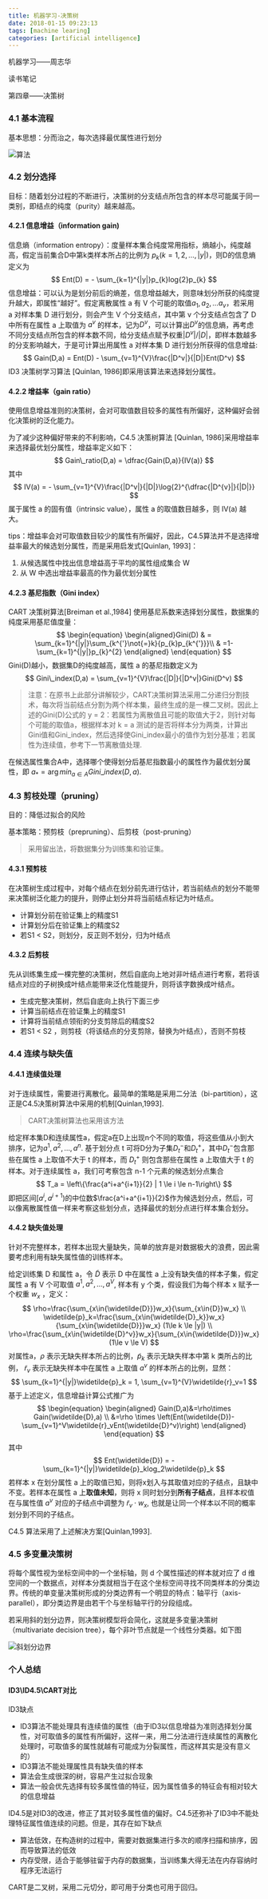 ```yaml
---
title: 机器学习-决策树
date: 2018-01-15 09:23:13
tags: [machine learing]
categories: [artificial intelligence]
---
```


机器学习——周志华

读书笔记

第四章——决策树

<!--more-->

### 4.1 基本流程

基本思想：分而治之，每次选择最优属性进行划分

![算法](https://ws3.sinaimg.cn/large/005PPQ5Ily1g0ymxx39wkj313q0u2tex.jpg)

### 4.2 划分选择

目标：随着划分过程的不断进行，决策树的分支结点所包含的样本尽可能属于同一类别，即结点的纯度（purity）越来越高。

#### 4.2.1 信息增益（information gain)

信息熵（information entropy）：度量样本集合纯度常用指标，熵越小，纯度越高，假定当前集合D中第k类样本所占的比例为 $p_k(k=1,2,…,|y|)$，则D的信息熵定义为
$$
Ent(D) = - \sum_{k=1}^{|y|}p_{k}log{2}p_{k}
$$
信息增益：可以认为是划分前后的熵差，信息增益越大，则意味划分所获的纯度提升越大，即属性“越好”。假定离散属性 a 有 V 个可能的取值${a_{1},a_{2},…a_{v}}$，若采用 a 对样本集 D 进行划分，则会产生 V 个分支结点，其中第 v 个分支结点包含了 D 中所有在属性 a 上取值为 $a^{v}$ 的样本，记为$D^{v}$，可以计算出$D^{v}$的信息熵，再考虑不同分支结点所包含的样本数不同，给分支结点赋予权重$|D^v|/|D|$，即样本数越多的分支影响越大，于是可计算出用属性 a 对样本集 D 进行划分所获得的信息增益:
$$
Gain(D,a) = Ent(D) - \sum_{v=1}^{V}\frac{|D^v|}{|D|}Ent(D^v)
$$
ID3 决策树学习算法 [Quinlan, 1986]即采用该算法来选择划分属性。

#### 4.2.2 增益率（gain ratio）

使用信息增益准则的决策树，会对可取值数目较多的属性有所偏好，这种偏好会弱化决策树的泛化能力。

为了减少这种偏好带来的不利影响，C4.5 决策树算法 [Quinlan, 1986]采用增益率来选择最优划分属性，增益率定义如下：
$$
Gain\_ratio(D,a) = \dfrac{Gain(D,a)}{IV(a)}
$$
其中
$$
IV(a) = - \sum_{v=1}^{V}\frac{|D^v|}{|D|}\log{2}^{\dfrac{|D^{v}|}{|D|}}
$$
属于属性 a 的固有值（intrinsic value），属性 a 的取值数目越多，则 IV(a) 越大。

tips：增益率会对可取值数目较少的属性有所偏好，因此，C4.5算法并不是选择增益率最大的候选划分属性，而是采用启发式[Quinlan, 1993]：

1. 从候选属性中找出信息增益高于平均的属性组成集合 W
2. 从 W 中选出增益率最高的作为最优划分属性

#### 4.2.3 基尼指数（Gini index）

CART 决策树算法[Breiman et al.,1984] 使用基尼系数来选择划分属性，数据集的纯度采用基尼值度量：
$$
\begin{equation}
\begin{aligned}Gini(D) & = \sum_{k=1}^{|y|}\sum_{k^{'}\not{=}k}{p_{k}p_{k^{'}}}\\
& =1-\sum_{k=1}^{|y|}p_{k}^{2}
\end{aligned}
\end{equation}
$$
Gini(D)越小，数据集D的纯度越高，属性 a 的基尼指数定义为
$$
Gini\_index(D,a) = \sum_{v=1}^{V}\frac{|D|}{|D^v|}Gini(D^v)
$$

> 注意：在原书上此部分讲解较少，CART决策树算法采用二分递归分割技术，每次将当前结点分割为两个样本集，最终生成的是一棵二叉树。因此上述的Gini(D)公式的 y = 2：若属性为离散值且可能的取值大于2，则针对每个可能的取值a，根据样本对 k = a 测试的是否将样本分为两类，计算出Gini值和Gini_index，然后选择使Gini_index最小的值作为划分基准；若属性为连续值，参考下一节离散值处理.

在候选属性集合A中，选择哪个使得划分后基尼指数最小的属性作为最优划分属性，即 $a_* = \arg min_{a\in{A}}Gini\_index(D,a)$.

### 4.3 剪枝处理（pruning）

目的：降低过拟合的风险

基本策略：预剪枝（prepruning）、后剪枝（post-pruning）

> 采用留出法，将数据集分为训练集和验证集。

#### 4.3.1 预剪枝

在决策树生成过程中，对每个结点在划分前先进行估计，若当前结点的划分不能带来决策树泛化能力的提升，则停止划分并将当前结点标记为叶结点。

* 计算划分前在验证集上的精度S1
* 计算划分后在验证集上的精度S2
* 若S1 < S2，则划分，反正则不划分，归为叶结点

#### 4.3.2 后剪枝

先从训练集生成一棵完整的决策树，然后自底向上地对非叶结点进行考察，若将该结点对应的子树换成叶结点能带来泛化性能提升，则将该字数换成叶结点。

* 生成完整决策树，然后自底向上执行下面三步
* 计算当前结点在验证集上的精度S1
* 计算将当前结点领衔的分支剪除后的精度S2
* 若S1 < S2 ，则剪枝（将该结点的分支剪除，替换为叶结点），否则不剪枝

### 4.4 连续与缺失值

#### 4.4.1 连续值处理

对于连续属性，需要进行离散化。最简单的策略是采用二分法（bi-partition），这正是C4.5决策树算法中采用的机制[Quinlan,1993].

> CART决策树算法也采用该方法

给定样本集D和连续属性a，假定a在D上出现n个不同的取值，将这些值从小到大排序，记为${a^1,a^2,…,a^n}$. 基于划分点 t 可将D分为子集$D_t^-$和$D_t^+$，其中$D_t^-$包含那些在属性 a 上取值不大于 t 的样本，而 $D_t^+$ 则包含那些在属性 a 上取值大于 t 的样本。对于连续属性 a，我们可考察包含 n-1 个元素的候选划分点集合
$$
T_a = \left\{\frac{a^i+a^{i+1}}{2} | 1 \le i \le n-1\right\}
$$
即把区间$[a^i,a^{i+1})$的中位数$\frac{a^i+a^{i+1}}{2}$作为候选划分点，然后，可以像离散属性值一样来考察这些划分点，选择最优的划分点进行样本集合划分。

#### 4.4.2 缺失值处理

针对不完整样本，若样本出现大量缺失，简单的放弃是对数据极大的浪费，因此需要考虑利用有缺失属性值的训练样本。

给定训练集 D 和属性 a，令 $\widetilde{D}$  表示 D 中在属性 a 上没有缺失值的样本子集，假定属性 a 有 V 个可取值 ${a^1,a^2,…,a^V}$, 样本有 y 个类，假设我们为每个样本 x 赋予一个权重 $w_x$ ，定义：
$$
\rho=\frac{\sum_{x\in{\widetilde{D}}}w_x}{\sum_{x\in{D}}w_x}
\\
\widetilde{p}_k=\frac{\sum_{x\in{\widetilde{D}_k}}w_x}{\sum_{x\in{\widetilde{D}}}w_x}
(1\le k \le |y|)
\\
\rho=\frac{\sum_{x\in{\widetilde{D}^v}}w_x}{\sum_{x\in{\widetilde{D}}}w_x}
(1\le v \le V)
$$
对属性a，$\rho$ 表示无缺失样本所占的比例，$\widetilde{p}_k$ 表示无缺失样本中第 k 类所占的比例， $\widetilde{r}_v$ 表示无缺失样本中在属性 a 上取值 $a^v$ 的样本所占的比例，显然：
$$
\sum_{k=1}^{|y|}\widetilde{p}_k = 1, \sum_{v=1}^{V}\widetilde{r}_v=1
$$
基于上述定义，信息增益计算公式推广为
$$
\begin{equation}
\begin{aligned}
Gain(D,a)&=\rho\times Gain(\widetilde{D},a)
\\
&=\rho \times \left(Ent(\widetilde{D})-\sum_{v=1}^V\widetilde{r}_vEnt(\widetilde{D}^v)\right)
\end{aligned}
\end{equation}
$$
其中
$$
Ent(\widetilde{D}) = -\sum_{k=1}^{|y|}\widetilde{p}_klog_2\widetilde{p}_k
$$
若样本 x 在划分属性 a 上的取值已知，则将x划入与其取值对应的子结点，且缺中不变。若样本在属性 a 上**取值未知**，则将 x 同时划分到**所有子结点**，且样本权值在与属性值 $a^v$ 对应的子结点中调整为 $\widetilde{r}_v\cdot{w_x}$, 也就是让同一个样本以不同的概率划分到不同的子结点。

C4.5 算法采用了上述解决方案[Quinlan,1993].

### 4.5 多变量决策树

将每个属性视为坐标空间中的一个坐标轴，则 d 个属性描述的样本就对应了 d 维空间的一个数据点，对样本分类就相当于在这个坐标空间寻找不同类样本的分类边界。传统的单变量决策树形成的分类边界有一个明显的特点：轴平行（axis-parallel），即分类边界是由若干个与坐标轴平行的分段组成。

若采用斜的划分边界，则决策树模型将会简化，这就是多变量决策树（multivariate decision tree），每个非叶节点就是一个线性分类器。如下图

![斜划分边界](https://wx2.sinaimg.cn/large/005PPQ5Ily1g0ymxxcoa4j30hw0d8wf1.jpg)

### 个人总结

#### ID3\ID4.5\CART对比

ID3缺点

- ID3算法不能处理具有连续值的属性（由于ID3以信息增益为准则选择划分属性，对可取值多的属性有所偏好，这样一来，用二分法进行连续属性的离散化处理时，可取值多的属性就越有可能成为分裂属性，而这样其实是没有意义的）
- ID3算法不能处理属性具有缺失值的样本
- 算法会生成很深的树，容易产生过拟合现象
- 算法一般会优先选择有较多属性值的特征，因为属性值多的特征会有相对较大的信息增益

ID4.5是对ID3的改进，修正了其对较多属性值的偏好。C4.5还弥补了ID3中不能处理特征属性值连续的问题。但是，其存在如下缺点

* 算法低效，在构造树的过程中，需要对数据集进行多次的顺序扫描和排序，因而导致算法的低效
* 内存受限，适合于能够驻留于内存的数据集，当训练集大得无法在内存容纳时程序无法运行

CART是二叉树，采用二元切分，即可用于分类也可用于回归。

